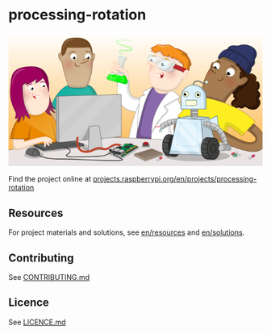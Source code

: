 # processing-rotation

![processing-rotation](banner.png)

Find the project online at [projects.raspberrypi.org/en/projects/processing-rotation](https://projects.raspberrypi.org/en/projects/processing-rotation)

## Resources
For project materials and solutions, see [en/resources](https://github.com/raspberrypilearning/processing-rotation/tree/master/en/resources) and [en/solutions](https://github.com/raspberrypilearning/processing-rotation/tree/master/en/solutions).

## Contributing
See [CONTRIBUTING.md](CONTRIBUTING.md)

## Licence
 See [LICENCE.md](LICENCE.md)